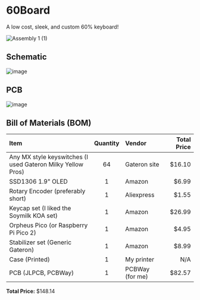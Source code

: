 # 60Board
A low cost, sleek, and custom 60% keyboard! 

![Assembly 1 (1)](https://github.com/user-attachments/assets/711f8fc1-a96a-4c94-b9c2-9c1a677027f7)

## Schematic

![image](https://github.com/user-attachments/assets/fbaffc46-1cb5-4514-a2af-3310bcd8a1ce)

## PCB

![image](https://github.com/user-attachments/assets/2f8f010f-ad13-4be0-add0-9840c4feec10)

## Bill of Materials (BOM)
|    Item    | Quantity | Vendor | Total Price |
| :-------- | :-------: | :----- | ----------: |
| Any MX style keyswitches (I used Gateron Milky Yellow Pros) |  64  |  Gateron site | $16.10 |
| SSD1306 1.9" OLED | 1  | Amazon | $6.99 |
| Rotary Encoder (preferably short)    | 1    | Aliexpress | $1.55 | 
| Keycap set (I liked the Soymilk KOA set) | 1 | Amazon | $26.99 |
| Orpheus Pico (or Raspberry Pi Pico 2) | 1 | Amazon | $4.95 |
| Stabilizer set (Generic Gateron) | 1 | Amazon | $8.99 |
| Case (Printed) | 1 | My printer | N/A |
| PCB (JLPCB, PCBWay) | 1 | PCBWay (for me) | $82.57 |

**Total Price:** $148.14
